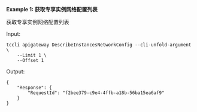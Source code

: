 **Example 1: 获取专享实例网络配置列表**

获取专享实例网络配置列表

Input: 

```
tccli apigateway DescribeInstancesNetworkConfig --cli-unfold-argument  \
    --Limit 1 \
    --Offset 1
```

Output: 
```
{
    "Response": {
        "RequestId": "f2bee379-c9e4-4ffb-a18b-56ba15ea6af9"
    }
}
```

